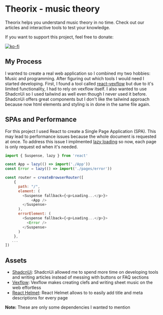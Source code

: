 # Theorix - music theory
Theorix helps you understand music theory in no time. Check out our articles and interactive tools to test your knowledge.

If you want to support this project, feel free to donate:

[![ko-fi](https://ko-fi.com/img/githubbutton_sm.svg)](https://ko-fi.com/E1E2168I60)

## My Process
I wanted to create a real web application so I combined my two hobbies: Music and programming. After figuring out which tools I would need I started developing. First, I found a tool called [react-vexflow](https://github.com/markacola/react-vexflow) but due to it's limited functionality, I had to rely on vexflow itself. I also wanted to use ShadcnUi so I used tailwind as well even though I never used it before. ShadcnUi offers great components but I don't like the tailwind approach because now html elements and styling is in done in the same file again.

## SPAs and Performance
For this project I used React to create a Single Page Application (SPA). This may lead to performance issues because the whole document is requested at once. To address this issue I implmented [lazy loading](https://react.dev/reference/react/lazy) so now, each page is only request ed when it's needed.

```js
import { Suspense, lazy } from 'react'

const App = lazy(() => import('./App'))
const Error = lazy(() => import('./pages/error'))

const router = createBrowserRouter([
    {
      path: "/",
      element: (
        <Suspense fallback={<p>Loading...</p>}>
            <App />
        </Suspense>
      ),
      errorElement: (
        <Suspense fallback={<p>Loading...</p>}>
          <Error />
        </Suspense>
      )
    },
   ...
])
```

## Assets
- [ShadcnUi](https://ui.shadcn.com/): ShadcnUi allowed me to spend more time on developing tools and writing articles instead of messing with buttons or FAQ sections
- [Vexflow](https://www.vexflow.com/): Vexflow makes creating clefs and writing sheet music on the web
effortless
- [React Helmet](https://www.npmjs.com/package/react-helmet): React Helmet allows to to easily add title and meta descriptions for every page

**Note:** These are only some dependencies I wanted to mention
